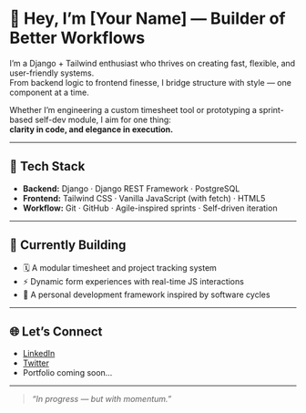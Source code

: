 # 👋 Hey, I’m [Your Name] — Builder of Better Workflows

I’m a Django + Tailwind enthusiast who thrives on creating fast, flexible, and user-friendly systems.  
From backend logic to frontend finesse, I bridge structure with style — one component at a time.  

Whether I’m engineering a custom timesheet tool or prototyping a sprint-based self-dev module, I aim for one thing:  
**clarity in code, and elegance in execution.**

---

## 🚀 Tech Stack
- **Backend:** Django · Django REST Framework · PostgreSQL  
- **Frontend:** Tailwind CSS · Vanilla JavaScript (with fetch) · HTML5  
- **Workflow:** Git · GitHub · Agile-inspired sprints · Self-driven iteration

---

## 🔧 Currently Building
- 🗓 A modular timesheet and project tracking system  
- ⚡ Dynamic form experiences with real-time JS interactions  
- 🧠 A personal development framework inspired by software cycles

---

## 🌐 Let’s Connect
- [LinkedIn](https://www.linkedin.com)
- [Twitter](https://twitter.com)
- Portfolio coming soon…

---

> _“In progress — but with momentum.”_
